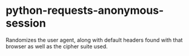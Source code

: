 # python-requests-anonymous-session
Randomizes the user agent, along with default headers found with that browser as well as the cipher suite used.
